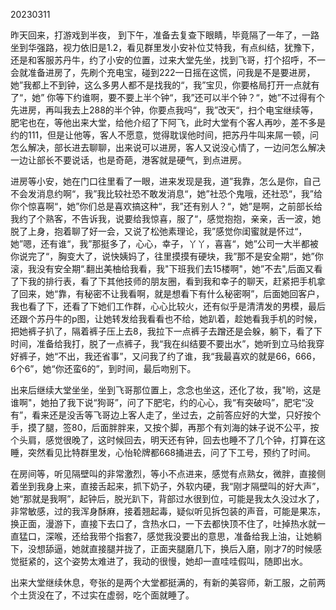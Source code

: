 20230311

昨天回来，打游戏到半夜， 到下午，准备去复查下眼睛，毕竟隔了一年了，一路坐到华强路，视力依旧是1.2，看见群里发小安补位艾特我，有点纠结，犹豫下，还是和客服苏丹牛，约了小安的位置，过来大堂先坐，找到飞哥，打个招呼，不一会就准备进房了，先刷个充电宝，碰到222一日摇在这慌，问我是不是要进房，她”我都上不到钟，这么多男人都不是找我的“，我”宝贝，你要格局打开一点就有了“，她” 你等下约谁啊，要不要上半个钟“，我”还可以半个钟？“，她”不过得有个先进房，再叫我去上288的半个钟，你要点我吗“，我”改天“，扫个电宝继续等，肥宅也在，等他出来大堂，给他介绍了下阿飞，此时大堂有个客人再吵，差不多是约的111，但是让他等，客人不愿意，觉得耽误他时间，把苏丹牛叫来屌一顿，问怎么解决，部长进去聊聊，出来说可以进房，客人又说没心情了，一边问怎么解决一边让部长不要说话，也是奇葩，港客就是硬气，到点进房。

进房等小安，她在门口往里看了一眼，进来发现是我，道”我靠，怎么是你，自己不会发消息约啊“，我”我比较社恐不敢发消息“，她”社恐个鬼哦，还社恐“，我”给你个惊喜啊“，她”你们总是喜欢搞这种“，我”还有别人？“，她”是啊，之前部长给我约了个熟客，不告诉我，说要给我惊喜，服了“，感觉抱抱，亲亲，舌一波，她脱了上身，抱着聊了好一会，又说了松弛素理论，我”感觉你闺蜜就是怀过“，她”嗯，还有谁“，我”那挺多了，心心，幸子，丫丫，喜喜“，她”公司一大半都被你说完了“，胸变大了，说快姨妈了，往里摸摸有硬块，我”那不是安全期“，她”你滚，我没有安全期“.翻出美柚给我看，我"下班我们去15楼啊"，她”不去",后面又看了下我的排行表，看了下其他技师的朋友圈，看到我和幸子的聊天，赶紧把手机拿了回来，她“靠，有秘密不让我看啊，就是想看下有什么秘密啊”，后面她回客户，我也看了下，还看了下她们工作群，心心比较火，还有似乎是清清发的男模，最后还跟个苏丹牛的p图，让她转发给我看看也不给，她趴着，趁她看我手机的时候，把她裤子扒了，隔着裤子压上去8，我拉下一点裤子去蹭还是会躲，躺下，看了下时间，准备给我打，脱了一点裤子，我“我在纠结要不要出水”，她听到立马给我穿好裤子，她“不出，我还省事”，又问我了约了谁，我“我最喜欢的就是66，666，6个6”，她“你还蛮6的”，到时间，最后吻别下。

出来后继续大堂坐坐，坐到飞哥那位置上，念念也坐这，还化了妆，我"哟，这是谁啊"，她拍了我下说“狗哥”，问了下肥宅，约的心心，我“有突破吗”，肥宅“没有”，看来还是没舌等飞哥边上客人走了，坐过去，之前答应好的大堂，只好按个手，摸了腿，签80，后面胖胖来，又按个脚，再那个有刘海的妹子说不公平，按个头肩，感觉很晚了，这时候回去，明天还有钟，回去也睡不了几个钟，打算在这睡，突然看见比特群里发，心怡轮牌都668捅进去，问了下工号，预约了时间。

在房间等，听见隔壁叫的非常激烈，等小不点进来，感觉有点熟女，微胖，直接侧着坐到我身上来，直接舌起来，抓下奶子，外软内硬，我“刚才隔壁叫的好大声”，她“那就是我啊”，起钟后，脱光趴下，背部过水很到位，可能是我太久没过水了，非常敏感，过的我浑身酥麻，接着翘起毒，疑似听见拆包装的声音，可能是果冻，换正面，漫游下，直接下去口了，含热水口，一下去都快顶不住了，吐掉热水就一直猛口，深喉，还给我带个指套7，感觉我没要出的意思，准备给我上油，让她躺下，没想舔逼，她就直接腿并拢了，正面夹腿磨几下，换后入磨，刚才7的时候感觉挺紧的，这个姿势太难进了，我动的很慢，她却一直哇哇假叫，随即出水。

出来大堂继续休息，夸张的是两个大堂都挺满的，有新的美容师，新工服，之前两个土货没在了，不过实在虚弱，吃个面就睡了。